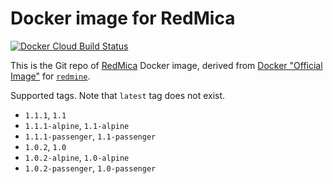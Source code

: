 # Docker image for RedMica

[![Docker Cloud Build Status](https://img.shields.io/docker/cloud/build/iquiw/redmica)](https://hub.docker.com/r/iquiw/redmica)

This is the Git repo of [RedMica](https://github.com/redmica/redmica) Docker image, derived from [Docker "Official Image"](https://github.com/docker-library/official-images#what-are-official-images) for [`redmine`](https://hub.docker.com/_/redmine/).

Supported tags. Note that `latest` tag does not exist.

* `1.1.1`, `1.1`
* `1.1.1-alpine`, `1.1-alpine`
* `1.1.1-passenger`, `1.1-passenger`
* `1.0.2`, `1.0`
* `1.0.2-alpine`, `1.0-alpine`
* `1.0.2-passenger`, `1.0-passenger`
